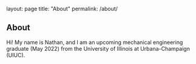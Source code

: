 layout: page
title: "About"
permalink: /about/

## About

Hi! My name is Nathan, and I am an upcoming mechanical engineering graduate (May 2022) from the University of Illinois at Urbana-Champaign (UIUC). 
